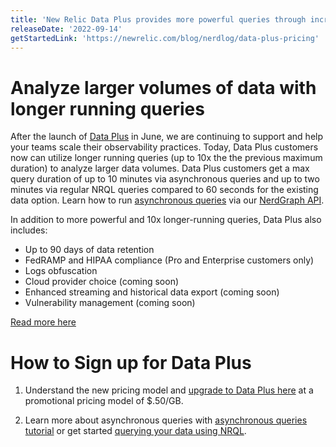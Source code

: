 ```yaml
---
title: 'New Relic Data Plus provides more powerful queries through increased query durations and limits.'
releaseDate: '2022-09-14' 
getStartedLink: 'https://newrelic.com/blog/nerdlog/data-plus-pricing'
---
```


# Analyze larger volumes of data with longer running queries

After the launch of [Data Plus](/whats-new/2022/06/whats-new-6-1-data-plus-available) in June, we are continuing to support and help your teams scale their observability practices. Today, Data Plus customers now can utilize longer running queries (up to 10x the the previous maximum duration) to analyze larger data volumes. Data Plus customers get a max query duration of up to 10 minutes via asynchronous queries and up to two minutes via regular NRQL queries compared to 60 seconds for the existing data option. Learn how to run [asynchronous queries](/docs/apis/nerdgraph/examples/async-queries-nrql-tutorial/) via our [NerdGraph API](/docs/apis/nerdgraph/get-started/introduction-new-relic-nerdgraph/).

In addition to more powerful and 10x longer-running queries, Data Plus also includes:

* Up to 90 days of data retention 
* FedRAMP and HIPAA compliance (Pro and Enterprise customers only) 
* Logs obfuscation
* Cloud provider choice (coming soon)
* Enhanced streaming and historical data export (coming soon) 
* Vulnerability management (coming soon)

[Read more here](https://newrelic.com/blog/nerdlog/data-plus-pricing)

# How to Sign up for Data Plus

1. Understand the new pricing model and [upgrade to Data Plus here](/docs/accounts/accounts-billing/new-relic-one-pricing-billing/data-ingest-billing) at a promotional pricing model of $.50/GB.

2. Learn more about asynchronous queries with [asynchronous queries tutorial](/docs/apis/nerdgraph/examples/async-queries-nrql-tutorial/) or get started [querying your data using NRQL](/docs/apis/nerdgraph/examples/nerdgraph-nrql-tutorial/).
